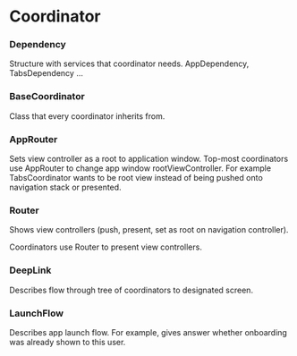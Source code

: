 # Coordinator

### Dependency

Structure with services that coordinator needs. AppDependency, TabsDependency ...

### BaseCoordinator

Class that every coordinator inherits from. 

### AppRouter

Sets view controller as a root to application  window.
Top-most coordinators use AppRouter to change app window rootViewController.
For example TabsCoordinator wants to be root view instead of being pushed onto navigation stack or presented.

### Router

Shows view controllers  (push, present, set as root on navigation controller).

Coordinators use Router to present view controllers.

### DeepLink

Describes flow through tree of coordinators to designated screen.

### LaunchFlow

Describes app launch flow. For example, gives answer whether onboarding was already shown to this user.
